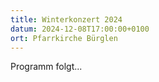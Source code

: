 ```yaml
---
title: Winterkonzert 2024
datum: 2024-12-08T17:00:00+0100
ort: Pfarrkirche Bürglen
---
```


Programm folgt...
